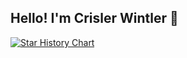 ## Hello! I'm Crisler Wintler 👋 

<a href="https://star-history.com/#Xe/olin&Xe/x&Xe/when-then-zen&Xe/xess&Timeline">
  <picture>
    <source media="(prefers-color-scheme: dark)" srcset="https://api.star-history.com/svg?repos=Xe/olin,Xe/x,Xe/when-then-zen,Xe/xess&type=Timeline&theme=dark" />
    <source media="(prefers-color-scheme: light)" srcset="https://api.star-history.com/svg?repos=Xe/olin,Xe/x,Xe/when-then-zen,Xe/xess&type=Timeline" />
    <img alt="Star History Chart" src="https://api.star-history.com/svg?repos=Xe/olin,Xe/x,Xe/when-then-zen,Xe/xess&type=Timeline" />
  </picture>
</a>

